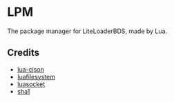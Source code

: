# LPM
The package manager for LiteLoaderBDS, made by Lua.

## Credits
 - [lua-cjson](https://github.com/mpx/lua-cjson)
 - [luafilesystem](https://github.com/keplerproject/luafilesystem)
 - [luasocket](https://github.com/lunarmodules/luasocket)
 - [sha1](https://github.com/mpeterv/sha1)